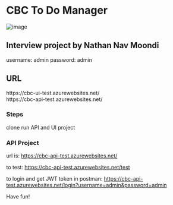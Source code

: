 <h1>CBC To Do Manager</h1>

![image](https://github.com/user-attachments/assets/9d2acfba-dd70-4b5e-8627-b2da889e7892)

<h2>Interview project by Nathan Nav Moondi</h2>

username: admin
password: admin

<h2>URL</h2>
https://cbc-ui-test.azurewebsites.net/
<br/>
https://cbc-api-test.azurewebsites.net/

<h3>Steps</h3>
clone
run API and UI project

<h3>API Project</h3>

url is: https://cbc-api-test.azurewebsites.net/

to test: https://cbc-api-test.azurewebsites.net/test

to login and get JWT token in postman:
https://cbc-api-test.azurewebsites.net/login?username=admin&password=admin

Have fun!
